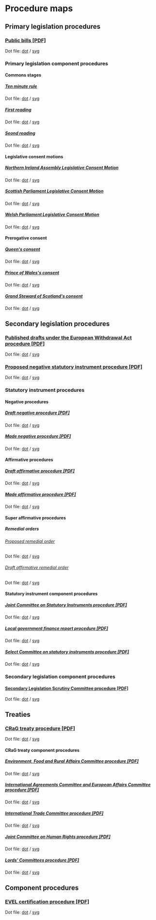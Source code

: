 # Procedure maps

## Primary legislation procedures

### [Public bills [PDF]](primary-legislation/public-bills/public-bills.pdf)

Dot file: [dot](primary-legislation/public-bills/public-bills.dot) / [svg](primary-legislation/public-bills/public-bills.svg)

### Primary legislation component procedures

#### Commons stages

##### [Ten minute rule](primary-legislation/components/commons/ten-minute-rule/ten-minute-rule.pdf)

Dot file: [dot](primary-legislation/components/commons/ten-minute-rule/ten-minute-rule.dot) / [svg](primary-legislation/components/commons/ten-minute-rule/ten-minute-rule.svg)

##### [First reading](primary-legislation/components/commons/first-reading/first-reading.pdf)

Dot file: [dot](primary-legislation/components/commons/first-reading/first-reading.dot) / [svg](primary-legislation/components/commons/first-reading/first-reading.svg)

##### [Seond reading](primary-legislation/components/commons/second-reading/second-reading.pdf)

Dot file: [dot](primary-legislation/components/commons/second-reading/second-reading.dot) / [svg](primary-legislation/components/commons/second-reading/second-reading.svg)

#### Legislative consent motions

##### [Northern Ireland Assembly Legislative Consent Motion](primary-legislation/components/devolved-legislature-consent/northern-ireland-assembly/northern-ireland-assembly-consent.pdf)

Dot file: [dot](primary-legislation/components/devolved-legislature-consent/northern-ireland-assembly/northern-ireland-assembly-consent.dot) / [svg](primary-legislation/components/devolved-legislature-consent/northern-ireland-assembly/northern-ireland-assembly-consent.svg)

##### [Scottish Parliament Legislative Consent Motion](primary-legislation/components/devolved-legislature-consent/scottish-parliament/scottish-parliament-consent.pdf)

Dot file: [dot](primary-legislation/components/devolved-legislature-consent/scottish-parliament/scottish-parliament-consent.dot) / [svg](primary-legislation/components/devolved-legislature-consent/scottish-parliament/scottish-parliament-consent.svg)

##### [Welsh Parliament Legislative Consent Motion](primary-legislation/components/devolved-legislature-consent/welsh-parliament/welsh-parliament-consent.pdf)

Dot file: [dot](primary-legislation/components/devolved-legislature-consent/welsh-parliament/welsh-parliament-consent.dot) / [svg](primary-legislation/components/devolved-legislature-consent/welsh-parliament/welsh-parliament-consent.svg)

#### Prerogative consent

##### [Queen's consent](primary-legislation/components/prerogative-consent/queens-consent/queens-consent.pdf)

Dot file: [dot](primary-legislation/components/prerogative-consent/queens-consent/queens-consent.dot) / [svg](primary-legislation/components/prerogative-consent/queens-consent/queens-consent.svg)

##### [Prince of Wales's consent](primary-legislation/components/prerogative-consent/prince-of-wales-consent/prince-of-wales-consent.pdf)

Dot file: [dot](primary-legislation/components/prerogative-consent/prince-of-wales-consent/prince-of-wales-consent.dot) / [svg](primary-legislation/components/prerogative-consent/prince-of-wales-consent/prince-of-wales-consent.svg)

##### [Grand Steward of Scotland's consent](primary-legislation/components/prerogative-consent/grand-steward-of-scotlands-consent/grand-steward-of-scotlands-consent.pdf)

Dot file: [dot](primary-legislation/components/prerogative-consent/grand-steward-of-scotlands-consent/grand-steward-of-scotlands-consent.dot) / [svg](primary-legislation/components/prerogative-consent/grand-steward-of-scotlands-consent/grand-steward-of-scotlands-consent.svg)


## Secondary legislation procedures

### [Published drafts under the European Withdrawal Act procedure [PDF]](secondary-legislation/published-drafts-under-euwa/published-drafts-under-euwa.pdf)

Dot file: [dot](secondary-legislation/published-drafts-under-euwa/published-drafts-under-euwa.dot) / [svg](secondary-legislation/published-drafts-under-euwa/published-drafts-under-euwa.svg)

### [Proposed negative statutory instrument procedure [PDF]](secondary-legislation/proposed-negative-sis/proposed-negative-sis.pdf)

Dot file: [dot](secondary-legislation/proposed-negative-sis/proposed-negative-sis.dot) / [svg](secondary-legislation/proposed-negative-sis/proposed-negative-sis.svg)

### Statutory instrument procedures

#### Negative procedures

##### [Draft negative procedure [PDF]](secondary-legislation/statutory-instruments/negative-procedures/draft/draft-negative.pdf)

Dot file: [dot](secondary-legislation/statutory-instruments/negative-procedures/draft/draft-negative.dot) / [svg](secondary-legislation/statutory-instruments/negative-procedures/draft/draft-negative.svg)

##### [Made negative procedure [PDF]](secondary-legislation/statutory-instruments/negative-procedures/made/made-negative.pdf)

Dot file: [dot](secondary-legislation/statutory-instruments/negative-procedures/made/made-negative.dot) / [svg](secondary-legislation/statutory-instruments/negative-procedures/made/made-negative.svg)

#### Affirmative procedures

##### [Draft affirmative procedure [PDF]](secondary-legislation/statutory-instruments/affirmative-procedures/draft/draft-affirmative.pdf)

Dot file: [dot](secondary-legislation/statutory-instruments/affirmative-procedures/draft/draft-affirmative.dot) / [svg](secondary-legislation/statutory-instruments/affirmative-procedures/draft/draft-affirmative.svg)

##### [Made affirmative procedure [PDF]](secondary-legislation/statutory-instruments/affirmative-procedures/made/made-affirmative.pdf)

Dot file: [dot](secondary-legislation/statutory-instruments/affirmative-procedures/made/made-affirmative.dot) / [svg](secondary-legislation/statutory-instruments/affirmative-procedures/made/made-affirmative.svg)

#### Super affirmative procedures

##### Remedial orders

###### [Proposed remedial order](secondary-legislation/statutory-instruments/super-affirmative-procedures/remedial-orders/proposed-remedial-order/proposed-remedial-order.pdf)

Dot file: [dot](secondary-legislation/statutory-instruments/super-affirmative-procedures/remedial-orders/proposed-remedial-order/proposed-remedial-order.dot) / [svg](secondary-legislation/statutory-instruments/super-affirmative-procedures/remedial-orders/proposed-remedial-order/proposed-remedial-order.svg)

###### [Draft affirmative remedial order](secondary-legislation/statutory-instruments/super-affirmative-procedures/remedial-orders/draft-affirmative/draft-affirmative.pdf)

Dot file: [dot](secondary-legislation/statutory-instruments/super-affirmative-procedures/remedial-orders/draft-affirmative/draft-affirmative.dot) / [svg](secondary-legislation/statutory-instruments/super-affirmative-procedures/remedial-orders/secondary-legislation/statutory-instruments/super-affirmative-procedures/remedial-orders/draft-affirmative/draft-affirmative.svg)

#### Statutory instrument component procedures

##### [Joint Committee on Statutory Instruments procedure [PDF]](secondary-legislation/statutory-instruments/components/jcsi/jcsi.pdf)

Dot file: [dot](secondary-legislation/statutory-instruments/components/jcsi/jcsi.dot) / [svg](secondary-legislation/statutory-instruments/components/jcsi/jcsi.svg)

##### [Local government finance report procedure [PDF]](secondary-legislation/statutory-instruments/components/local-government-finance-report/local-government-finance-report.pdf)

Dot file: [dot](secondary-legislation/statutory-instruments/components/local-government-finance-report/local-government-finance-report.dot) / [svg](secondary-legislation/statutory-instruments/components/local-government-finance-report/local-government-finance-report.svg)

##### [Select Committee on statutory instruments procedure [PDF]](secondary-legislation/statutory-instruments/components/scsi/scsi.pdf)

Dot file: [dot](secondary-legislation/statutory-instruments/components/scsi/scsi.dot) / [svg](secondary-legislation/statutory-instruments/components/scsi/scsi.svg)

### Secondary legislation component procedures

#### [Secondary Legislation Scrutiny Committee procedure [PDF]](secondary-legislation/components/slsc/slsc.pdf)

Dot file: [dot](secondary-legislation/components/slsc/slsc.dot) / [svg](secondary-legislation/components/slsc/slsc.svg)

## Treaties

### [CRaG treaty procedure [PDF]](treaties/crag-treaties/crag-treaties.pdf)

Dot file: [dot](treaties/crag-treaties/crag-treaties.dot) / [svg](treaties/crag-treaties/crag-treaties.svg)

#### CRaG treaty component procedures

##### [Environment, Food and Rural Affairs Committee procedure [PDF]](treaties/crag-treaties/components/efra/efra.pdf)

Dot file: [dot](treaties/crag-treaties/components/efra/efra.dot) / [svg](treaties/crag-treaties/components/efra/efra.svg)

##### [International Agreements Committee and European Affairs Committee procedure [PDF]](treaties/crag-treaties/components/iac+eac/iac+eac.pdf)

Dot file: [dot](treaties/crag-treaties/components/iac+eac/iac+eac.dot) / [svg](treaties/crag-treaties/components/iac+eac/iac+eac.svg)

##### [International Trade Committee procedure [PDF]](treaties/crag-treaties/components/itc/itc.pdf)

Dot file: [dot](treaties/crag-treaties/components/itc/itc.dot) / [svg](treaties/crag-treaties/components/itc/itc.svg)

##### [Joint Committee on Human Rights procedure [PDF]](treaties/crag-treaties/components/jchr/jchr.pdf)

Dot file: [dot](treaties/crag-treaties/components/jchr/jchr.dot) / [svg](treaties/crag-treaties/components/jchr/jchr.svg)

##### [Lords' Committees procedure [PDF]](treaties/crag-treaties/components/lords-committees/lords-committees.pdf)

Dot file: [dot](treaties/crag-treaties/components/lords-committees/lords-committees.dot) / [svg](treaties/crag-treaties/components/lords-committees/lords-committees.svg)

## Component procedures

### [EVEL certification procedure [PDF]](components/evel-certification/evel-certification.pdf)

Dot file: [dot](components/evel-certification/evel-certification.dot) / [svg](components/evel-certification/evel-certification.svg)